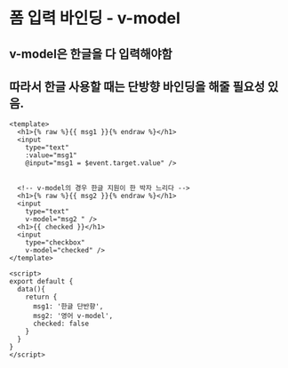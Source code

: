 # 폼 입력 바인딩 - v-model
## v-model은 한글을 다 입력해야함
## 따라서 한글 사용할 때는 단방향 바인딩을 해줄 필요성 있음.

```vue
<template>
  <h1>{% raw %}{{ msg1 }}{% endraw %}</h1>
  <input
    type="text"
    :value="msg1"
    @input="msg1 = $event.target.value" />

    
  <!-- v-model의 경우 한글 지원이 한 박자 느리다 -->
  <h1>{% raw %}{{ msg2 }}{% endraw %}</h1>
  <input
    type="text"
    v-model="msg2 " />
  <h1>{{ checked }}</h1>
  <input
    type="checkbox"
    v-model="checked" />
</template>

<script>
export default {
  data(){
    return {
      msg1: '한글 단반향',
      msg2: '영어 v-model',
      checked: false
    }
  }
}
</script>
```

